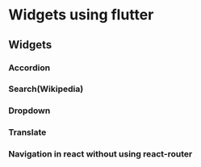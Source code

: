 # Widgets using flutter

## Widgets

### Accordion
### Search(Wikipedia)
### Dropdown
### Translate

### Navigation in react without using react-router
